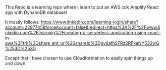 This Repo is a learning repo where I learn to put an AWS cdk Amplify React app with DynanoDB database! 

It mostly follows:
https://www.linkedin.com/learning-login/share?account=2297745&forceAccount=false&redirect=https%3A%2F%2Fwww.linkedin.com%2Flearning%2Fcreating-a-serverless-application-using-react-in-aws%3Ftrk%3Dshare_ent_url%26shareId%3Dgv6afhSFRz2RFxeNY533wQ%253D%253D

Except that I have chosen to use Cloudformation to easily spin things up and down.